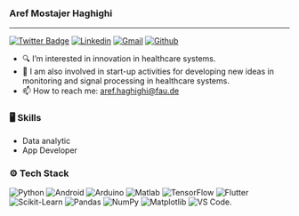 ### Aref Mostajer Haghighi
___________________________________________________

[![Twitter Badge](https://img.shields.io/badge/-Twitter-1da1f2?labelColor=1da1f2&logo=twitter&logoColor=white&link=https://twitter.com/Aref_Haghighi12)](https://twitter.com/Aref_Haghighi12)
[![Linkedin](https://img.shields.io/badge/-LinkedIn-blue?style=flat&logo=Linkedin&logoColor=white)](https://www.linkedin.com/in/aref-mostajer-haghighi-58a300185/)
[![Gmail](https://img.shields.io/badge/-Gmail-c14438?style=flat&logo=Gmail&logoColor=white)](mailto:aref.haghighi@fau.de)
[![Github](https://img.shields.io/github/followers/hejazizo?label=Follow&style=social)](https://github.com/aref-haghighi)

- :mag: I’m interested in innovation in healthcare systems.
- 🌱 I am also involved in start-up activities for developing new ideas in monitoring and signal processing in healthcare systems.
- 📫 How to reach me: aref.haghighi@fau.de

### 🖥 Skills
- Data analytic
- App Developer

### ⚙️ Tech Stack
![Python](https://img.shields.io/badge/-Python-05122A?style=flat-square&logo=Python&color=353535) 
![Android](https://img.shields.io/badge/-Android-05122A?style=flat-square&logo=Android&color=353535) 
![Arduino](https://img.shields.io/badge/-Arduino-05122A?style=flat-square&logo=Arduino&color=353535) 
![Matlab](https://img.shields.io/badge/-Matlab-05122A?style=flat-square&logo=Matlab&color=353535) 
![TensorFlow](https://img.shields.io/badge/-TensorFlow-05122A?style=flat-square&logo=TensorFlow&color=353535)
![Flutter](https://img.shields.io/badge/-Flutter-05122A?style=flat-square&logo=Flutter&color=353535)
![Scikit-Learn](https://img.shields.io/badge/-Scikit_Learn-05122A?style=flat-square&logo=Scikit-Learn&color=353535) 
![Pandas](https://img.shields.io/badge/-Pandas-05122A?style=flat-square&logo=Pandas&color=353535) 
![NumPy](https://img.shields.io/badge/-NumPy-05122A?style=flat-square&logo=NumPy&color=353535) 
![Matplotlib](https://img.shields.io/badge/-Matplotlib-05122A?style=flat-square&logo=Matplotlib&color=353535) 
![VS Code](https://img.shields.io/badge/-VS_Code-05122A?style=flat-square&logo=Visual-Studio-Code&color=353535).
